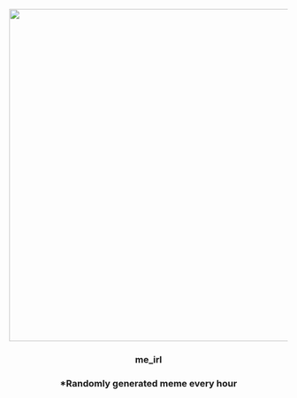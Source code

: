 <p align="center">
        <img src="https://i.redd.it/iw7r53x1wil91.jpg" width="600" height="600">
        </p>
        <h3 align="center">me_irl</h3>
        <h3 align="center">*Randomly generated meme every hour</h3>
    